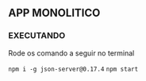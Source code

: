 ## APP MONOLITICO

### EXECUTANDO

Rode os comando a seguir no terminal

`npm i -g json-server@0.17.4`
`npm start`